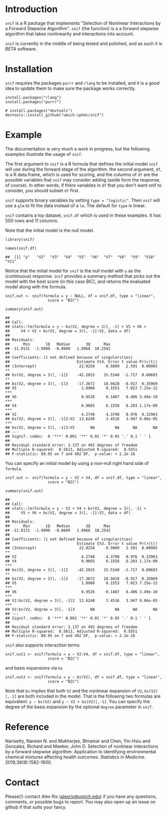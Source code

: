 Introduction
============

`snif` is a R package that implements "Selection of Nonlinear
Interactions by a Forward Stepwise Algorithm". `snif` (the function) is
a a forward stepwise algorithm that takes nonlinearity and interactions
into account.

`snif` is currently in the middle of being tested and polished, and as
such it is *BETA* software.

Installation
============

`snif` requires the packages `purrr` and `rlang` to be installed, and it
is a good idea to update them to make sure the package works correctly.

    install.packages("rlang")
    install.packages("purrr")

    # install.packages("devtools")
    devtools::install_github("umich-cphds/snif")

Example
=======

The documentation is very much a work in progress, but the following
examples illustrate the usage of `snif`.

The first argument to `snif` is a R formula that defines the initial
model `snif` will use during the forward stage of the algorithm. the
second argument, `df`, is a R data.frame, which is used for scoring, and
the columns of `df` are the possible variables that `snif` may consider
adding (aside form the response, of course). In other words, if there
variables in `df` that you don't want snif to consider, you should
subset `df` first.

`snif` supports binary variables by setting `type = "logistic"`. Then
`snif` will use a `glm` to fit the data instead of a `lm`. The default
for `type` is linear.

`snif` contains a toy dataset, `snif.df` which is used in these
examples. It has 500 rows and 11 columns.

Note that the initial model is the null model.

    library(snif)

    names(snif.df)

    ##  [1] "y"   "V2"  "V3"  "V4"  "V5"  "V6"  "V7"  "V8"  "V9"  "V10" "V11"

Notice that the initial model for `snif` is the null model with `y` as
the (continuous) response. `snif` provides a summary method that picks
out the model with the best score (in this case BIC), and returns the
evaluated model along with the formula.

    snif.out <- snif(formula = y ~ NULL, df = snif.df, type = "linear",
                       score = "BIC")

    summary(snif.out)

    ## 
    ## Call:
    ## stats::lm(formula = y ~ bs(V2, degree = 3)[, -1] + V5 + V6 + 
    ##     V4 + V2 + bs(V2, degree = 3)[, -1]:V2, data = df)
    ## 
    ## Residuals:
    ##      Min       1Q   Median       3Q      Max 
    ## -11.0131  -1.9990  -0.0609   1.8968  10.2542 
    ## 
    ## Coefficients: (1 not defined because of singularities)
    ##                              Estimate Std. Error t value Pr(>|t|)    
    ## (Intercept)                   22.0258     8.5009   2.591  0.00985 ** 
    ## bs(V2, degree = 3)[, -1]2    -42.2015    15.5340  -2.717  0.00683 ** 
    ## bs(V2, degree = 3)[, -1]3    -17.3672    18.9428  -0.917  0.35969    
    ## V5                             1.0908     0.1553   7.023 7.25e-12 ***
    ## V6                             0.9526     0.1487   6.406 3.49e-10 ***
    ## V4                             0.9665     0.1558   6.203 1.17e-09 ***
    ## V2                             4.2740     4.3798   0.976  0.32963    
    ## bs(V2, degree = 3)[, -1]2:V2  13.6240     3.4516   3.947 9.06e-05 ***
    ## bs(V2, degree = 3)[, -1]3:V2       NA         NA      NA       NA    
    ## ---
    ## Signif. codes:  0 '***' 0.001 '**' 0.01 '*' 0.05 '.' 0.1 ' ' 1
    ## 
    ## Residual standard error: 3.137 on 492 degrees of freedom
    ## Multiple R-squared:  0.5613, Adjusted R-squared:  0.5551 
    ## F-statistic: 89.95 on 7 and 492 DF,  p-value: < 2.2e-16

You can specify an initial model by using a non-null right hand side of
`formula`.

    snif.out <- snif(formula = y ~ V2 + V4, df = snif.df, type = "linear",
                       score = "BIC")

    summary(snif.out)

    ## 
    ## Call:
    ## stats::lm(formula = y ~ V2 + V4 + bs(V2, degree = 3)[, -1] + 
    ##     V5 + V6 + bs(V2, degree = 3)[, -1]:V2, data = df)
    ## 
    ## Residuals:
    ##      Min       1Q   Median       3Q      Max 
    ## -11.0131  -1.9990  -0.0609   1.8968  10.2542 
    ## 
    ## Coefficients: (1 not defined because of singularities)
    ##                              Estimate Std. Error t value Pr(>|t|)    
    ## (Intercept)                   22.0258     8.5009   2.591  0.00985 ** 
    ## V2                             4.2740     4.3798   0.976  0.32963    
    ## V4                             0.9665     0.1558   6.203 1.17e-09 ***
    ## bs(V2, degree = 3)[, -1]2    -42.2015    15.5340  -2.717  0.00683 ** 
    ## bs(V2, degree = 3)[, -1]3    -17.3672    18.9428  -0.917  0.35969    
    ## V5                             1.0908     0.1553   7.023 7.25e-12 ***
    ## V6                             0.9526     0.1487   6.406 3.49e-10 ***
    ## V2:bs(V2, degree = 3)[, -1]2  13.6240     3.4516   3.947 9.06e-05 ***
    ## V2:bs(V2, degree = 3)[, -1]3       NA         NA      NA       NA    
    ## ---
    ## Signif. codes:  0 '***' 0.001 '**' 0.01 '*' 0.05 '.' 0.1 ' ' 1
    ## 
    ## Residual standard error: 3.137 on 492 degrees of freedom
    ## Multiple R-squared:  0.5613, Adjusted R-squared:  0.5551 
    ## F-statistic: 89.95 on 7 and 492 DF,  p-value: < 2.2e-16

`snif` also supports interaction terms

    snif.out1 <- snif(formula = y ~ V2:V4, df = snif.df, type = "linear",
                       score = "BIC")

and basis expansions via `bs`

    snif.out2 <- snif(formula = y ~ bs(V2), df = snif.df, type = "linear",
                       score = "BIC")

Note that `bs` implies that both `V2` and the nonlinear expansion of
`V2`, `bs(V2)[,-1]` are both included in the model. That is the
following two formulas are equivalent: `y ~ bs(V2)` and
`y ~ V2 + bs(V2)[,-1]`. You can specify the degree of the basis
expansion by the optional `degree` parameter in `snif`.

Reference
=========

Narisetty, Naveen N. and Mukherjee, Bhramar and Chen, Yin-Hsiu and
Gonzalez, Richard and Meeker, John D. Selection of nonlinear
interactions by a forward stepwise algorithm: Application to identifying
environmental chemical mixtures affecting health outcomes. Statistics in
Medicine. 2019;38(9):1582-1600.

Contact
=======

Please(!) contact Alex Rix (<alexrix@umich.edu>) if you have any
questions, comments, or possible bugs to report. You may also open up an
issue on github if that suits your fancy.
